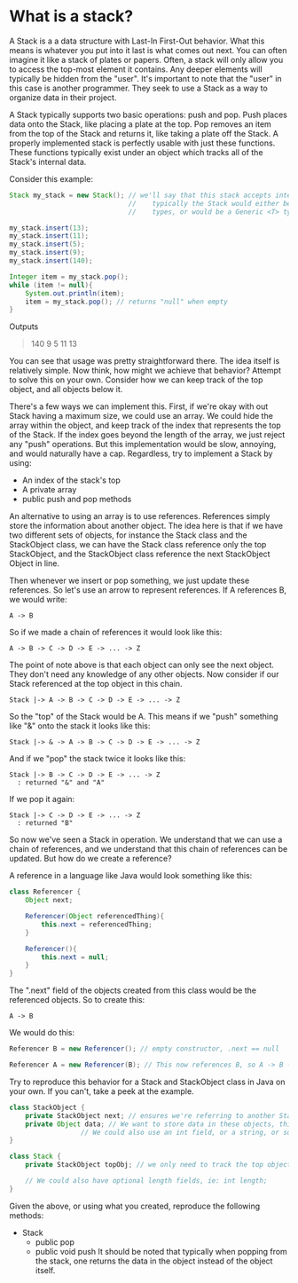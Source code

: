 # What is a stack? 

A Stack is a a data structure with Last-In First-Out behavior. What this means is whatever you put into it last is what comes out next. You can often imagine it like a stack of plates or papers. Often, a stack will only allow you to access the top-most element it contains. Any deeper elements will typically be hidden from the "user". It's important to note that the
"user" in this case is another programmer. They seek to use a Stack as a way to organize data in their project. 

A Stack typically supports two basic operations: push and pop. Push places data onto the Stack, like placing a plate at the top. Pop removes an item from the top of the Stack and 
returns it, like taking a plate off the Stack. A properly implemented stack is perfectly usable with just these functions. These functions typically exist under an object which tracks all of the Stack's internal data. 

Consider this example:

```Java
Stack my_stack = new Stack(); // we'll say that this stack accepts integers,
                              //    typically the Stack would either be for Object
                              //    types, or would be a Generic <T> type. 

my_stack.insert(13);
my_stack.insert(11);
my_stack.insert(5);
my_stack.insert(9);
my_stack.insert(140);

Integer item = my_stack.pop();
while (item != null){
    System.out.println(item);
    item = my_stack.pop(); // returns "null" when empty
}

```
Outputs
> 140
> 9
> 5
> 11
> 13

You can see that usage was pretty straightforward there. The idea itself is relatively simple. Now think, how might we achieve that behavior? Attempt to solve this on your
own. Consider how we can keep track of the top object, and all objects below it. 

There's a few ways we can implement this. First, if we're okay with out Stack having a maximum size, we could use an array. We could hide the array within the object, and 
keep track of the index that represents the top of the Stack. If the index goes beyond the length of the array, we just reject any "push" operations. But this implementation would be slow, 
annoying, and would naturally have a cap. Regardless, try to implement a Stack by using:
- An index of the stack's top
- A private array
- public push and pop methods



An alternative to using an array is to use references. References simply store the information about another object. The idea here is that if we have two different sets of objects,
for instance the Stack class and the StackObject class, we can have the Stack class reference only the top StackObject, and the StackObject class reference the next StackObject Object in line.

Then whenever we insert or pop something, we just update these references. So let's use an arrow to represent references. If A references B, we would write:

```
A -> B
```

So if we made a chain of references it would look like this:

```
A -> B -> C -> D -> E -> ... -> Z
```

The point of note above is that each object can only see the next object. They don't need any knowledge of any other objects. Now consider if our Stack referenced at the top
object in this chain. 

```
Stack |-> A -> B -> C -> D -> E -> ... -> Z
```

So the "top" of the Stack would be A. This means if we "push" something like "&" onto the stack it looks like this:

```
Stack |-> & -> A -> B -> C -> D -> E -> ... -> Z
```

And if we "pop" the stack twice it looks like this:

```
Stack |-> B -> C -> D -> E -> ... -> Z
  : returned "&" and "A"
```

If we pop it again:

```
Stack |-> C -> D -> E -> ... -> Z
  : returned "B"
```

So now we've seen a Stack in operation. We understand that we can use a chain of references, and we understand that this chain of references can be updated. But how do we create a reference?

A reference in a language like Java would look something like this:

```Java
class Referencer {
    Object next;

    Referencer(Object referencedThing){
        this.next = referencedThing;
    }

    Referencer(){
        this.next = null;
    }
}
```

The ".next" field of the objects created from this class would be the referenced objects. So to create this:

```
A -> B
```

We would do this:

```Java
Referencer B = new Referencer(); // empty constructor, .next == null

Referencer A = new Referencer(B); // This now references B, so A -> B -> null
```

Try to reproduce this behavior for a Stack and StackObject class in Java on your own. If you can't, take a peek at the example. 


```Java
class StackObject {
    private StackObject next; // ensures we're referring to another StackObject.
    private Object data; // We want to store data in these objects, this let's us to that.
                  // We could also use an int field, or a string, or something else.    
}

class Stack {
    private StackObject topObj; // we only need to track the top object!

    // We could also have optional length fields, ie: int length;
}

```

Given the above, or using what you created, reproduce the following methods:
 - Stack
   -   public <type> pop
   -   public void push
It should be noted that typically when popping from the stack, one returns the data in the object instead of the object itself. 
 
